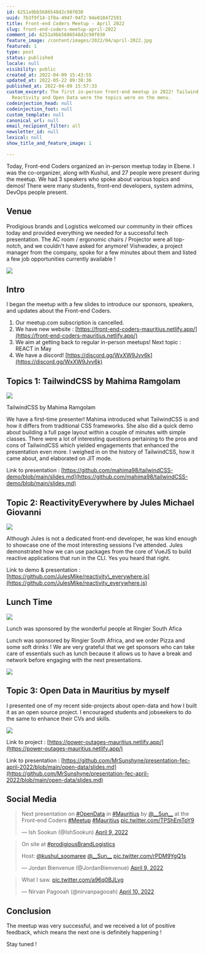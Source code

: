```yaml
---
id: 6251a9bb5686548d2c98f030
uuid: 7b3f9f14-1f0a-4947-94f2-94e018472591
title: Front-end Coders Meetup - April 2022
slug: front-end-coders-meetup-april-2022
comment_id: 6251a9bb5686548d2c98f030
feature_image: /content/images/2022/04/april-2022.jpg
featured: 1
type: post
status: published
locale: null
visibility: public
created_at: 2022-04-09 15:43:55
updated_at: 2022-05-22 09:38:36
published_at: 2022-04-09 15:57:33
custom_excerpt: The first in-person front-end meetup in 2022! Tailwind,
  Reactivity and Open Data were the topics were on the menu.
codeinjection_head: null
codeinjection_foot: null
custom_template: null
canonical_url: null
email_recipient_filter: all
newsletter_id: null
lexical: null
show_title_and_feature_image: 1

---
```


Today, Front-end Coders organized an in-person meetup today in Ebene. I was the co-organizer, along with Kushul, and 27 people were present during the meetup. We had 3 speakers who spoke about various topics and demos! There were many students, front-end developers, system admins, DevOps people present.

## Venue

Prodigious brands and Logistics welcomed our community in their offices today and provided everything we needed for a successful tech presentation. The AC room / ergonomic chairs / Projector were all top-notch, and we couldn't have asked for anymore! Vishwadev, a project manager from the company, spoke for a few minutes about them and listed a few job opportunities currently available !

![](/content/images/2022/04/fec-april-group-photo.jpg)

## Intro

I began the meetup with a few slides to introduce our sponsors, speakers, and updates about the Front-end Coders.

1.  Our meetup.com subscription is cancelled.
2.  We have new website : [https://front-end-coders-mauritius.netlify.app/](https://front-end-coders-mauritius.netlify.app/)
3.  We aim at getting back to regular in-person meetups! Next topic : REACT in May
4.  We have a discord! [https://discord.gg/WxXW9Jvv6k](https://discord.gg/WxXW9Jvv6k)

## Topics 1: TailwindCSS by Mahima Ramgolam

![](/content/images/2022/04/mahima-ramgolam-presentation-tailwind.jpg)

TailwindCSS by Mahima Ramgolam

We have a first-time presenter! Mahima introduced what TailwindCSS is and how it differs from traditional CSS frameworks. She also did a quick demo about building a full page layout within a couple of minutes with simple classes. There were a lot of interesting questions pertaining to the pros and cons of TailwindCSS which yielded engagements that enhanced the presentation even more. I weighed in on the history of TailwindCSS, how it came about, and elaborated on JIT mode.

Link to presentation : [https://github.com/mahima98/tailwindCSS-demo/blob/main/slides.md](https://github.com/mahima98/tailwindCSS-demo/blob/main/slides.md)

## Topic 2: ReactivityEverywhere by Jules Michael Giovanni

![](/content/images/2022/04/jules-giovanni-reactivity-presentation.jpg)

Although Jules is not a dedicated front-end developer, he was kind enough to showcase one of the most interesting sessions I've attended. Jules demonstrated how we can use packages from the core of VueJS to build reactive applications that run in the CLI. Yes you heard that right.

Link to demo & presentation : [https://github.com/JulesMike/reactivity\_everywhere.js](https://github.com/JulesMike/reactivity_everywhere.js)

## Lunch Time

![](/content/images/2022/04/image.png)

Lunch was sponsored by the wonderful people at Ringier South Afica

Lunch was sponsored by Ringier South Africa, and we order Pizza and some soft drinks ! We are very grateful that we get sponsors who can take care of essentials such as lunch because it allows us to have a break and network before engaging with the next presentations.

![](/content/images/2022/04/lunch-pizza-meetup.jpg)

## Topic 3: Open Data in Mauritius by myself

I presented one of my recent side-projects about open-data and how I built it as an open source project. I encouraged students and jobseekers to do the same to enhance their CVs and skills.

![](/content/images/2022/04/sandeep-ramgolam-open-data-presentation.jpg)

Link to project : [https://power-outages-mauritius.netlify.app/](https://power-outages-mauritius.netlify.app/)

Link to presentation : [https://github.com/MrSunshyne/presentation-fec-april-2022/blob/main/open-data/slides.md](https://github.com/MrSunshyne/presentation-fec-april-2022/blob/main/open-data/slides.md)

## Social Media

> Next presentation on [#OpenData](https://twitter.com/hashtag/OpenData?src=hash&ref_src=twsrc%5Etfw) in [#Mauritius](https://twitter.com/hashtag/Mauritius?src=hash&ref_src=twsrc%5Etfw) by [@\_\_Sun\_\_](https://twitter.com/__Sun__?ref_src=twsrc%5Etfw) at the Front-end Coders [#Meetup](https://twitter.com/hashtag/Meetup?src=hash&ref_src=twsrc%5Etfw) [#Mauritius](https://twitter.com/hashtag/Mauritius?src=hash&ref_src=twsrc%5Etfw) [pic.twitter.com/TPShEmTpY9](https://t.co/TPShEmTpY9)
> 
> — Ish Sookun (@IshSookun) [April 9, 2022](https://twitter.com/IshSookun/status/1512719834471022596?ref_src=twsrc%5Etfw)

> On site at [#prodigiousBrandLogistics](https://twitter.com/hashtag/prodigiousBrandLogistics?src=hash&ref_src=twsrc%5Etfw)  
>   
> Host: [@kushul\_soomaree](https://twitter.com/kushul_soomaree?ref_src=twsrc%5Etfw) [@\_\_Sun\_\_](https://twitter.com/__Sun__?ref_src=twsrc%5Etfw) [pic.twitter.com/rPDM9YgQ1s](https://t.co/rPDM9YgQ1s)
> 
> — Jordan Bienvenue (@JordanBienvenue) [April 9, 2022](https://twitter.com/JordanBienvenue/status/1512683624528707587?ref_src=twsrc%5Etfw)

> What I saw. [pic.twitter.com/a96q0BJLvg](https://t.co/a96q0BJLvg)
> 
> — Nirvan Pagooah (@nirvanpagooah) [April 10, 2022](https://twitter.com/nirvanpagooah/status/1513028420854517766?ref_src=twsrc%5Etfw)

## Conclusion

The meetup was very successful, and we received a lot of positive feedback, which means the next one is definitely happening !

Stay tuned !